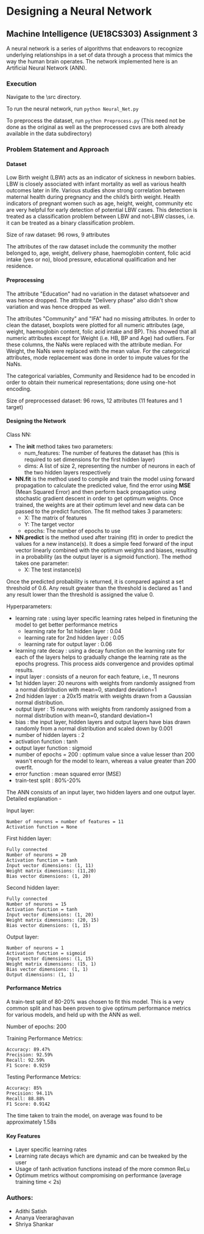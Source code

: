 # Designing a Neural Network
## Machine Intelligence (UE18CS303) Assignment 3

A neural network is a series of algorithms that endeavors to recognize underlying relationships in a set of data through a process that mimics the way the human brain operates. The network implemented here is an Artificial Neural Network (ANN).

### Execution

Navigate to the \src directory.

To run the neural network, run ```python Neural_Net.py```

To preprocess the dataset, run ```python Preprocess.py``` (This need not be done as the original as well as the preprocessed csvs are both already available in the data subdirectory)

### Problem Statement and Approach

#### Dataset

Low Birth weight (LBW) acts as an indicator of sickness in newborn babies. LBW is closely
associated with infant mortality as well as various health outcomes later in life. Various studies
show strong correlation between maternal health during pregnancy and the child’s birth weight.
Health indicators of pregnant women such as age, height, weight, community etc are very helpful
for early detection of potential LBW cases. This detection is treated as a classification problem
between LBW and not-LBW classes, i.e. it can be treated as a binary classification problem.

Size of raw dataset: 96 rows, 9 attributes

The attributes of the raw dataset include the community the mother belonged to, age, weight, delivery phase, haemoglobin content,
folic acid intake (yes or no), blood pressure, educational qualification and her residence.

#### Preprocessing

The attribute "Education" had no variation in the dataset whatsoever and was hence dropped. The attribute "Delivery phase" also didn't show variation and was hence dropped as well.

The attributes "Community" and "IFA" had no missing attributes. In order to clean the dataset, boxplots were plotted for all numeric attributes (age, weight, haemoglobin content, folic acid intake and BP). This showed that all numeric attributes except for Weight (i.e. HB, BP and Age)  had outliers. For these columns, the NaNs were replaced with the attribute median. For Weight, the NaNs were replaced with the mean value. For the categorical attributes, mode replacement was done in order to impute values for the NaNs.

The categorical variables, Community and Residence had to be encoded in order to obtain their numerical representations; done using one-hot encoding.

Size of preprocessed dataset: 96 rows, 12 attributes (11 features and 1 target)

#### Designing the Network

Class NN:
- The __init__ method takes two parameters:
  - num_features: The number of features the dataset has (this is required to set dimensions for the first hidden layer)
  - dims: A list of size 2, representing the number of neurons in each of the two hidden layers respectively
- __NN.fit__ is the method used to compile and train the model using forward propagation to calculate the predicted value, find the error using __MSE__ (Mean Squared Error) and then perform back propagation using stochastic gradient descent in order to get optimum weights. Once trained, the weights are at their optimum level and new data can be passed to the predict function. The fit method takes 3 parameters:
  - X: The matrix of features
  - Y: The target vector
  - epochs: The number of epochs to use
- __NN.predict__ is the method used after training (fit) in order to predict the values for a new instance(s). It does a simple feed forward of the input vector linearly combined with the optimum weights and biases, resulting in a probability (as the output layer is a sigmoid function). The method takes one parameter:
  - X: The test instance(s)

Once the predicted probability is returned, it is compared against a set threshold of 0.6. Any result greater than the threshold is declared as 1 and any result lower than the threshold is assigned the value 0.

Hyperparameters:
- learning rate : using layer specific learning rates helped in finetuning the model to get better performance metrics
  - learning rate for 1st hidden layer : 0.04
  - learning rate for 2nd hidden layer : 0.05
  - learning rate for output layer : 0.06
- learning rate decay : using a decay function on the learning rate for each of the layers helps to gradually change the learning rate as the epochs progress. This process aids convergence and provides optimal results.
- input layer : consists of a neuron for each feature, i.e., 11 neurons
- 1st hidden layer: 20 neurons with weights from randomly assigned from a normal distribution with mean=0, standard deviation=1
- 2nd hidden layer : a 20x15 matrix with weights drawn from a Gaussian normal distribution.
- output layer : 15 neurons with weights from randomly assigned from a normal distribution with mean=0, standard deviation=1
- bias : the input layer, hidden layers and output layers have bias drawn randomly from a normal distribution and scaled down by 0.001
- number of hidden layers : 2
- activation function : tanh
- output layer function : sigmoid
- number of epochs = 200 : optimum value since a value lesser than 200 wasn't enough for the model to learn, whereas a value greater than 200 overfit.
- error function : mean squared error (MSE)
- train-test split : 80%-20%

The ANN consists of an input layer, two hidden layers and one output layer. Detailed explanation -

Input layer:

    Number of neurons = number of features = 11
    Activation function = None

First hidden layer:

    Fully connected
    Number of neurons = 20
    Activation function = tanh
    Input vector dimensions: (1, 11)
    Weight matrix dimensions: (11,20)
    Bias vector dimensions: (1, 20)

Second hidden layer:

    Fully connected
    Number of neurons = 15
    Activation function = tanh
    Input vector dimensions: (1, 20)
    Weight matrix dimensions: (20, 15)
    Bias vector dimensions: (1, 15)

Output layer:

    Number of neurons = 1
    Activation function = sigmoid
    Input vector dimensions: (1, 15)
    Weight matrix dimensions: (15, 1)
    Bias vector dimensions: (1, 1)
    Output dimensions: (1, 1)

#### Performance Metrics

A train-test split of 80-20% was chosen to fit this model. This is a very common split and has been proven to give optimum performance metrics for various models, and held up with the ANN as well.

Number of epochs: 200

Training Performance Metrics:

    Accuracy: 89.47%
    Precision: 92.59%
    Recall: 92.59%
    F1 Score: 0.9259

Testing Performance Metrics:

    Accuracy: 85%
    Precision: 94.11%
    Recall: 88.88%
    F1 Score: 0.9142

The time taken to train the model, on average was found to be approximately 1.58s

#### Key Features
- Layer specific learning rates
- Learning rate decays which are dynamic and can be tweaked by the user
- Usage of tanh activation functions instead of the more common ReLu
- Optimum metrics without compromising on performance (average training time < 2s) 


### Authors:
- Adithi Satish
- Ananya Veeraraghavan
- Shriya Shankar
